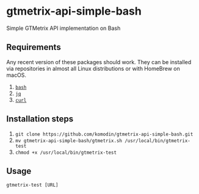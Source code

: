 # gtmetrix-api-simple-bash
Simple GTMetrix API implementation on Bash

Requirements
-------------
Any recent version of these packages should work. They can be installed via repositories in almost all Linux distributions or with HomeBrew on macOS.

1. [`bash`](https://www.gnu.org/software/bash/)
2. [`jq`](https://stedolan.github.io/jq/)
3. [`curl`](https://github.com/curl/curl)

Installation steps
-------------
1. `git clone https://github.com/komodin/gtmetrix-api-simple-bash.git`
2. `mv gtmetrix-api-simple-bash/gtmetrix.sh /usr/local/bin/gtmetrix-test`
3. `chmod +x /usr/local/bin/gtmetrix-test`

Usage
-------------
`gtmetrix-test [URL]`